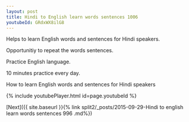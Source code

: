 ```yaml
---
layout: post
title: Hindi to English learn words sentences 1006 
youtubeId: GRdxWX8ilG8
---
```

 
 
Helps to learn English words and sentences for Hindi speakers.

Opportunitiy to repeat the words sentences. 

Practice English language. 
 
10 minutes practice every day. 
 
How to learn English words and sentences for Hindi speakers 
 
{% include youtubePlayer.html id=page.youtubeId %}
 
 
[Next]({{ site.baseurl }}{% link  split2/_posts/2015-09-29-Hindi to english learn words sentences 996 .md%})
 

